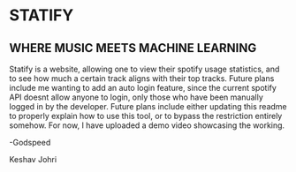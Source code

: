 # STATIFY

## WHERE MUSIC MEETS MACHINE LEARNING

Statify is a website, allowing one to view their spotify usage statistics, and to see how much a certain track aligns with their top tracks. Future plans include me wanting to add an auto login feature, since the current spotify API doesnt allow anyone to login, only those who have been manually logged in by the developer. Future plans include either updating this readme to properly explain how to use this tool, or to bypass the restriction entirely somehow. For now, I have uploaded a demo video showcasing the working.

-Godspeed

Keshav Johri
